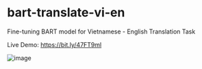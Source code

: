 # bart-translate-vi-en
Fine-tuning BART model for Vietnamese - English Translation Task

Live Demo: https://bit.ly/47FT9ml

![image](https://github.com/phatjkk/bart-translate-vi-en/assets/48487157/4c2f6fce-2f0f-4012-9b5d-338c68c4b12d)
